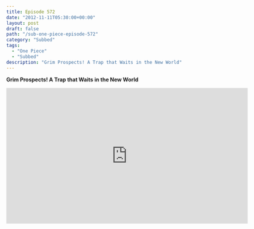 ```yaml
---
title: Episode 572
date: "2012-11-11T05:30:00+00:00"
layout: post
draft: false
path: "/sub-one-piece-episode-572"
category: "Subbed"
tags:
  - "One Piece"
  - "Subbed"
description: "Grim Prospects! A Trap that Waits in the New World"
---
```


**Grim Prospects! A Trap that Waits in the New World**

<iframe width="640" height="360" src="https://www.rapidvideo.com/e/G6FRPFGE28" frameborder="0" marginwidth=0 marginheight=0 scrolling=no allowfullscreen></iframe>

